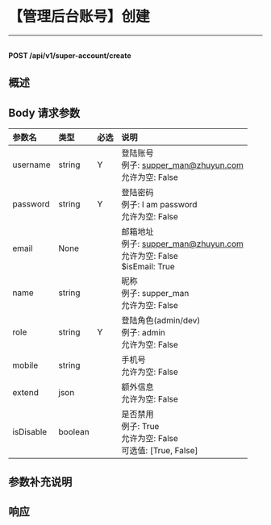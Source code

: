 # 【管理后台账号】创建

---

<br />**POST /api/v1/super-account/create**

## 概述




## Body 请求参数

| 参数名        | 类型     | 必选   | 说明              |
|:-----------|:-------|:-----|:----------------|
| username | string | Y | 登陆账号<br>例子: supper_man@zhuyun.com <br>允许为空: False <br> |
| password | string | Y | 登陆密码<br>例子: I am password <br>允许为空: False <br> |
| email | None |  | 邮箱地址<br>例子: supper_man@zhuyun.com <br>允许为空: False <br>$isEmail: True <br> |
| name | string |  | 昵称<br>例子: supper_man <br>允许为空: False <br> |
| role | string | Y | 登陆角色(admin/dev)<br>例子: admin <br>允许为空: False <br> |
| mobile | string |  | 手机号<br>允许为空: False <br> |
| extend | json |  | 额外信息<br>允许为空: False <br> |
| isDisable | boolean |  | 是否禁用<br>例子: True <br>允许为空: False <br>可选值: [True, False] <br> |

## 参数补充说明







## 响应
```shell
 
```




